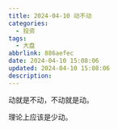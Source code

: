 ```yaml
---
title: 2024-04-10 动不动
categories:
  - 投资
tags:
  - 大盘
abbrlink: 886aefec
date: 2024-04-10 15:08:06
updated: 2024-04-10 15:08:06
description:
---
```

动就是不动，不动就是动。

理论上应该是少动。
